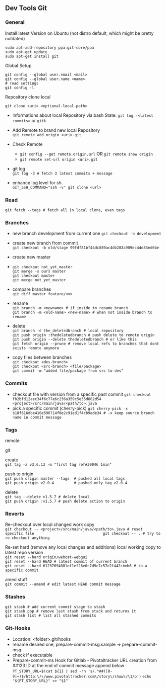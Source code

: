 ## Dev Tools Git

### General

Install latest Version on Ubuntu \(not distro default, which might be pretty outdated\)

```
sudo apt-add-repository ppa:git-core/ppa
sudo apt-get update
sudo apt-get install git
```

Global Setup

```
git config --global user.email <mail>
git config --global user.name <name>
# read settings
git config -l
```

Repository clone local

```
git clone <uri> <optional-local-path>
```

* Informations about local Repository via bash State: `git log -<latest commits>` or `gitk`
* Add Remote to brand new local Repository  
  `git remote add origin <uri>.git`

* Check Remote

  * `git config --get remote.origin.url` OR `git remote show origin`
  * `git remote set-url origin <uri>.git`

* git log  
  `git log -3 # fetch 3 latest commits + message`

* enhance log level for sh  
  `GIT_SSH_COMMAND="ssh -v" git clone <url>`

### Read

`git fetch --tags # fetch all in local clone, even tags`

### Branches

* new branch development from current one
  `git checkout -b development`
* create new branch from commit  
  `git checkout -b old/stage 99fdf81bf44dc889ac4db283a909ec44d83ed04e`

* create new master

* ```
  git checkout not_yet_master
  git merge -s ours master
  git checkout master
  git merge not_yet_master
  ```
* compare branches  
  `git diff master feature/<x>`

* rename  
  `git branch -m <newname> # if inside to rename branch                                                      
   git branch -m <old-name> <new-name> # when not inside branch to rename`

* delete  
  `git branch -d the_deletedbranch # local repository                                                
   git push origin :thedeletedbranch # push delete to remote origin            
   git push origin --delete thedeletedbranch # or like this          
   git fetch origin --prune # remove local refs to branches that dont exists remote anymore`

* copy files between branches  
  `git checkout <des-branch>`  
  `git checkout <src-branch> <file/package>`  
  `git commit -m "added file/package from src to des"`

### Commits

* checkout file with version from a specific past commit
  `git checkout fb2bfd12aec34f6c77e6c236a359c5e35d802d54 <project>/src/main/java/<path/to>.java`
* pick a specific commit \(cherry-pick\)
  `git cherry-pick -x b18f616dbe410e590714f0e2c91ed1f4cb9ede34 # -x keep source branch name in commit message` 

### Tags

remote

git

create  
`git tag -a v3.6.13 -m "first tag ref#39046 1min"`

push to origin  
`git push origin master --tags  # pushed all local tags                                    
 git push origin v2.0.4         # pushed only tag v2.0.4`

delete  
`git tag --delete v1.5.7 # delete local                                  
 git push origin :v1.5.7 # push delete action to origin`

### Reverts

Re-checkout over local changed work copy  
`git checkout -- <project>/src/main/java/<path/to>.java # reset specific file                              
 git checkout -- . # try to re-checkout anything`

Re-set hard \(remove any local changes and additions\) local working copy to latest repo version  
`git reset --hard origin/webcat-webgui                                                
 git reset --hard HEAD # latest commit of current branch                                                
 git reset --hard 61237694001ef1ef26e0c7d9e7c57e2f442cbeb6 # to a specific commit`

amed stuff  
`git commit --amend # edit latest HEAD commit message`

### Stashes

`git stash # add current commit stage to stash`  
`git stash pop # remove last stash from stack and returns it                      
 git stash list # list all stashed commits`

### Git-Hooks

* Location: &lt;folder&gt;.git/hooks
* rename desired one, prepare-commit-msg.sample =&gt; prepare-commit-msg
* check if executable 
* Prepare-commit-ms Hook for Gitlab - Pivotaltracker URL creation from \#\#123 ID at the end of commit message append below
  `PT_STORY_URL=$(cat ${1} | sed -rn 's/.*##([0-9]+)$/http:\/\/www.pivotaltracker.com\/story\/show\/\1/p')`
  ``echo "${PT_STORY_URL}" >> "$1"` ``



